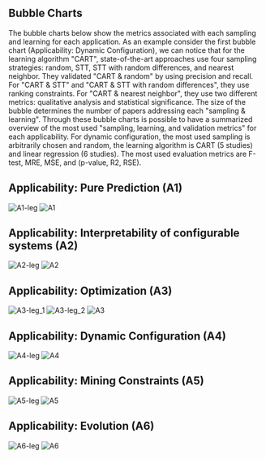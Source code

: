 ## Bubble Charts

The bubble charts below show the metrics associated with each sampling and learning for each application.
As an example consider the first bubble chart (Applicability: Dynamic Configuration), we can notice that for the learning algorithm "CART", state-of-the-art approaches use four sampling strategies: random, STT, STT with random differences, and nearest neighbor.
They validated "CART \& random" by using precision and recall. For "CART \& STT" and "CART \& STT with random
differences", they use ranking constraints.
For "CART \& nearest neighbor", they use two different metrics: qualitative analysis and statistical significance.
The size of the bubble determines the number of papers addressing each "sampling \& learning".
Through these bubble charts is possible to have a summarized overview of the most used "sampling, learning, 
and validation metrics" for each applicability.
For dynamic configuration, the most used sampling is arbitrarily chosen and random, the learning algorithm is CART (5 studies) and linear regression (6 studies). The most used evaluation metrics are F-test, MRE, MSE, and (p-value, R2, RSE).

## Applicability: Pure Prediction (A1)

![A1-leg](https://github.com/VaryVary/ML-configurable-SLR/charts/blob/master/A1-leg.png)
![A1](https://github.com/VaryVary/ML-configurable-SLR/charts/blob/master/A1.png)

## Applicability: Interpretability of configurable systems (A2)

![A2-leg](https://github.com/VaryVary/ML-configurable-SLR/charts/blob/master/A2-leg.png)
![A2](https://github.com/VaryVary/ML-configurable-SLR/charts/blob/master/A2.png)

## Applicability: Optimization (A3)

![A3-leg_1](https://github.com/VaryVary/ML-configurable-SLR/charts/blob/master/A3-leg_1.png)
![A3-leg_2](https://github.com/VaryVary/ML-configurable-SLR/charts/blob/master/A3-leg_2.png)
![A3](https://github.com/VaryVary/ML-configurable-SLR/charts/blob/master/A3.png)

## Applicability: Dynamic Configuration (A4)

![A4-leg](https://github.com/VaryVary/ML-configurable-SLR/charts/blob/master/A4-leg.png)
![A4](https://github.com/VaryVary/ML-configurable-SLR/charts/blob/master/A4.png)

## Applicability: Mining Constraints (A5)

![A5-leg](https://github.com/VaryVary/ML-configurable-SLR/charts/blob/master/A5-leg.png)
![A5](https://github.com/VaryVary/ML-configurable-SLR/charts/blob/master/A5.png)

## Applicability: Evolution (A6)

![A6-leg](https://github.com/VaryVary/ML-configurable-SLR/charts/blob/master/A6-leg.png)
![A6](https://github.com/VaryVary/ML-configurable-SLR/charts/blob/master/A6.png)
